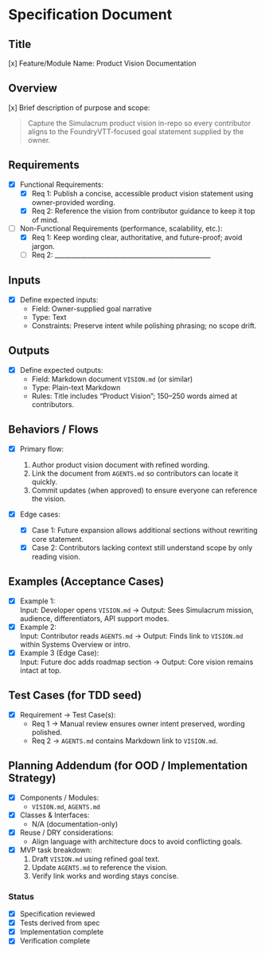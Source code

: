 # Specification Document

## Title
[x] Feature/Module Name: Product Vision Documentation

## Overview
[x] Brief description of purpose and scope:  
> Capture the Simulacrum product vision in-repo so every contributor aligns to the FoundryVTT-focused goal statement supplied by the owner.

## Requirements
- [x] Functional Requirements:  
  - [x] Req 1: Publish a concise, accessible product vision statement using owner-provided wording.  
  - [x] Req 2: Reference the vision from contributor guidance to keep it top of mind.

- [ ] Non-Functional Requirements (performance, scalability, etc.):  
  - [x] Req 1: Keep wording clear, authoritative, and future-proof; avoid jargon.  
  - [ ] Req 2: _________________________________________________  

## Inputs
- [x] Define expected inputs:  
  - Field: Owner-supplied goal narrative  
  - Type: Text  
  - Constraints: Preserve intent while polishing phrasing; no scope drift.

## Outputs
- [x] Define expected outputs:  
  - Field: Markdown document `VISION.md` (or similar)  
  - Type: Plain-text Markdown  
  - Rules: Title includes “Product Vision”; 150–250 words aimed at contributors.

## Behaviors / Flows
- [x] Primary flow:  
  1. Author product vision document with refined wording.  
  2. Link the document from `AGENTS.md` so contributors can locate it quickly.  
  3. Commit updates (when approved) to ensure everyone can reference the vision.

- [x] Edge cases:  
  - [x] Case 1: Future expansion allows additional sections without rewriting core statement.  
  - [x] Case 2: Contributors lacking context still understand scope by only reading vision.

## Examples (Acceptance Cases)
- [x] Example 1:  
  Input: Developer opens `VISION.md` → Output: Sees Simulacrum mission, audience, differentiators, API support modes.  
- [x] Example 2:  
  Input: Contributor reads `AGENTS.md` → Output: Finds link to `VISION.md` within Systems Overview or intro.  
- [x] Example 3 (Edge Case):  
  Input: Future doc adds roadmap section → Output: Core vision remains intact at top.

## Test Cases (for TDD seed)
- [x] Requirement → Test Case(s):  
  - Req 1 → Manual review ensures owner intent preserved, wording polished.  
  - Req 2 → `AGENTS.md` contains Markdown link to `VISION.md`.

## Planning Addendum (for OOD / Implementation Strategy)
- [x] Components / Modules:  
  - `VISION.md`, `AGENTS.md`
- [x] Classes & Interfaces:  
  - N/A (documentation-only)
- [x] Reuse / DRY considerations:  
  - Align language with architecture docs to avoid conflicting goals.
- [x] MVP task breakdown:  
  1. Draft `VISION.md` using refined goal text.  
  2. Update `AGENTS.md` to reference the vision.  
  3. Verify link works and wording stays concise.

### Status
- [x] Specification reviewed  
- [x] Tests derived from spec  
- [x] Implementation complete  
- [x] Verification complete  
